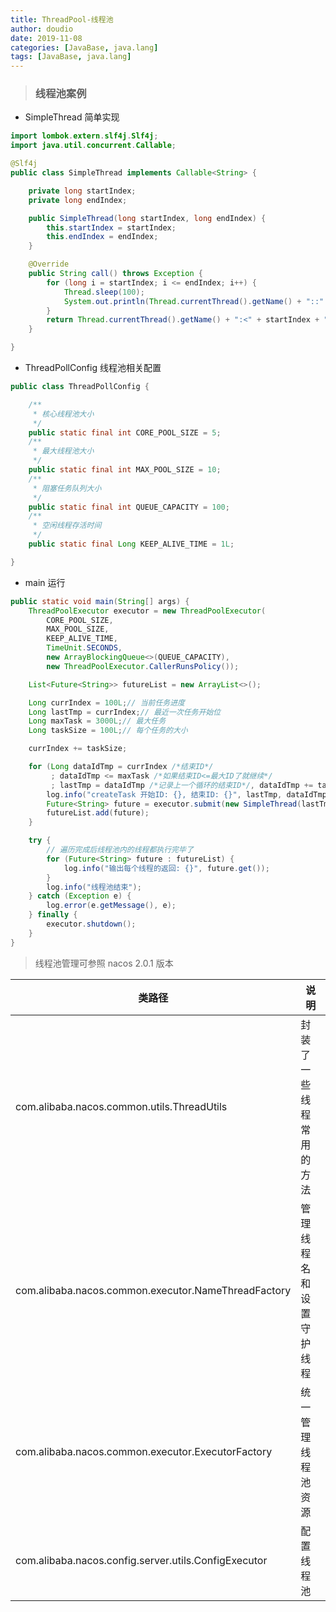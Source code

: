 ```yaml
---
title: ThreadPool-线程池
author: doudio
date: 2019-11-08
categories: [JavaBase, java.lang]
tags: [JavaBase, java.lang]
---
```


> ### 线程池案例

* SimpleThread 简单实现

```java
import lombok.extern.slf4j.Slf4j;
import java.util.concurrent.Callable;

@Slf4j
public class SimpleThread implements Callable<String> {

    private long startIndex;
    private long endIndex;

    public SimpleThread(long startIndex, long endIndex) {
        this.startIndex = startIndex;
        this.endIndex = endIndex;
    }

    @Override
    public String call() throws Exception {
        for (long i = startIndex; i <= endIndex; i++) {
            Thread.sleep(100);
            System.out.println(Thread.currentThread().getName() + "::" + i);
        }
        return Thread.currentThread().getName() + ":<" + startIndex + ":" + endIndex + ">:(success)";
    }

}
```

* ThreadPollConfig 线程池相关配置

```java
public class ThreadPollConfig {

    /**
     * 核心线程池大小
     */
    public static final int CORE_POOL_SIZE = 5;
    /**
     * 最大线程池大小
     */
    public static final int MAX_POOL_SIZE = 10;
    /**
     * 阻塞任务队列大小
     */
    public static final int QUEUE_CAPACITY = 100;
    /**
     * 空闲线程存活时间
     */
    public static final Long KEEP_ALIVE_TIME = 1L;

}
```

* main 运行

```java
public static void main(String[] args) {
    ThreadPoolExecutor executor = new ThreadPoolExecutor(
        CORE_POOL_SIZE,
        MAX_POOL_SIZE,
        KEEP_ALIVE_TIME,
        TimeUnit.SECONDS,
        new ArrayBlockingQueue<>(QUEUE_CAPACITY),
        new ThreadPoolExecutor.CallerRunsPolicy());

    List<Future<String>> futureList = new ArrayList<>();

    Long currIndex = 100L;// 当前任务进度
    Long lastTmp = currIndex;// 最近一次任务开始位
    Long maxTask = 3000L;// 最大任务
    Long taskSize = 100L;// 每个任务的大小

    currIndex += taskSize;

    for (Long dataIdTmp = currIndex /*结束ID*/
         ; dataIdTmp <= maxTask /*如果结束ID<=最大ID了就继续*/
         ; lastTmp = dataIdTmp /*记录上一个循环的结束ID*/, dataIdTmp += taskSize /*跳转到下一个结束ID*/) {
        log.info("createTask 开始ID: {}, 结束ID: {}", lastTmp, dataIdTmp);
        Future<String> future = executor.submit(new SimpleThread(lastTmp, dataIdTmp));
        futureList.add(future);
    }

    try {
        // 遍历完成后线程池内的线程都执行完毕了
        for (Future<String> future : futureList) {
            log.info("输出每个线程的返回: {}", future.get());
        }
        log.info("线程池结束");
    } catch (Exception e) {
        log.error(e.getMessage(), e);
    } finally {
        executor.shutdown();
    }
}
```

> 线程池管理可参照 nacos 2.0.1 版本

| 类路径                                               | 说明                     |
| ---------------------------------------------------- | ------------------------ |
| com.alibaba.nacos.common.utils.ThreadUtils           | 封装了一些线程常用的方法 |
| com.alibaba.nacos.common.executor.NameThreadFactory  | 管理线程名和设置守护线程 |
| com.alibaba.nacos.common.executor.ExecutorFactory    | 统一管理线程池资源       |
| com.alibaba.nacos.config.server.utils.ConfigExecutor | 配置线程池               |

